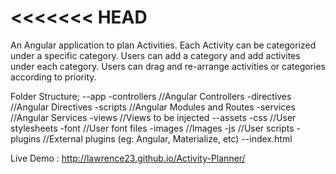 <<<<<<< HEAD
=======
An Angular application to plan Activities. Each Activity can be categorized under a specific category. Users can add a category and add activites under each category. Users can drag and re-arrange activities or categories according to priority.

Folder Structure;
--app
  -controllers			//Angular Controllers
  -directives			//Angular Directives
  -scripts				//Angular Modules and Routes
  -services				//Angular Services
  -views				//Views to be injected
--assets
  -css					//User stylesheets
  -font					//User font files
  -images				//Images
  -js					//User scripts
  -plugins				//External plugins (eg: Angular, Materialize, etc)
--index.html

Live Demo : http://lawrence23.github.io/Activity-Planner/